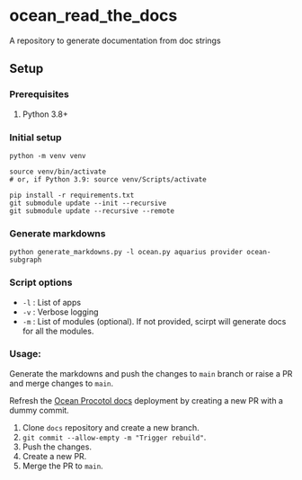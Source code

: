 # ocean_read_the_docs

A repository to generate documentation from doc strings

## Setup

### Prerequisites

1. Python 3.8+

### Initial setup

```
python -m venv venv

source venv/bin/activate
# or, if Python 3.9: source venv/Scripts/activate

pip install -r requirements.txt
git submodule update --init --recursive
git submodule update --recursive --remote
```

### Generate markdowns

```
python generate_markdowns.py -l ocean.py aquarius provider ocean-subgraph
```

### Script options

- `-l` : List of apps
- `-v` : Verbose logging
- `-m` : List of modules (optional). If not provided, scirpt will generate docs for all the modules.

### Usage:

Generate the markdowns and push the changes to `main` branch or raise a PR and merge changes to `main`.

Refresh the [Ocean Procotol docs](https://github.com/oceanprotocol/docs) deployment by creating a new PR with a dummy commit.
1. Clone `docs` repository and create a new branch.
2. `git commit --allow-empty -m "Trigger rebuild"`.
3. Push the changes.
4. Create a new PR.
5. Merge the PR to `main`.
